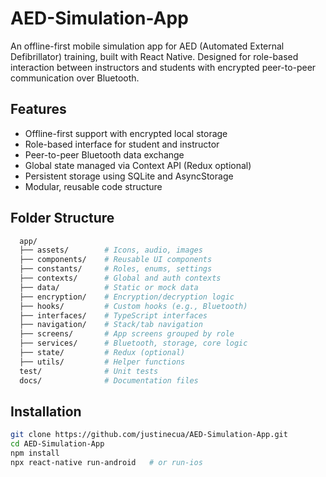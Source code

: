 # AED-Simulation-App

An offline-first mobile simulation app for AED (Automated External Defibrillator) training, built with React Native. Designed for role-based interaction between instructors and students with encrypted peer-to-peer communication over Bluetooth.

## Features

- Offline-first support with encrypted local storage
- Role-based interface for student and instructor
- Peer-to-peer Bluetooth data exchange
- Global state managed via Context API (Redux optional)
- Persistent storage using SQLite and AsyncStorage
- Modular, reusable code structure

## Folder Structure

```bash
  app/
  ├── assets/        # Icons, audio, images
  ├── components/    # Reusable UI components
  ├── constants/     # Roles, enums, settings
  ├── contexts/      # Global and auth contexts
  ├── data/          # Static or mock data
  ├── encryption/    # Encryption/decryption logic
  ├── hooks/         # Custom hooks (e.g., Bluetooth)
  ├── interfaces/    # TypeScript interfaces
  ├── navigation/    # Stack/tab navigation
  ├── screens/       # App screens grouped by role
  ├── services/      # Bluetooth, storage, core logic
  ├── state/         # Redux (optional)
  ├── utils/         # Helper functions
  test/              # Unit tests
  docs/              # Documentation files

```

## Installation

```bash
git clone https://github.com/justinecua/AED-Simulation-App.git
cd AED-Simulation-App
npm install
npx react-native run-android   # or run-ios
```
